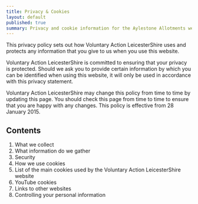 ```yaml
---
title: Privacy & Cookies
layout: default
published: true
summary: Privacy and cookie information for the Aylestone Allotments website
---
```


This privacy policy sets out how Voluntary Action LeicesterShire uses and protects any information that you give to us when you use this website.

Voluntary Action LeicesterShire is committed to ensuring that your privacy is protected. Should we ask you to provide certain information by which you can be identified when using this website, it will only be used in accordance with this privacy statement.

Voluntary Action LeicesterShire may change this policy from time to time by updating this page. You should check this page from time to time to ensure that you are happy with any changes. This policy is effective from 28 January 2015.

## Contents

1. What we collect
2. What information do we gather
3. Security
4. How we use cookies
5. List of the main cookies used by the Voluntary Action LeicesterShire website
6. YouTube cookies
7. Links to other websites
8. Controlling your personal information